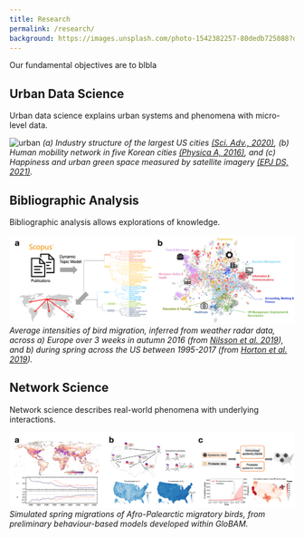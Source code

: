 ```yaml
---
title: Research
permalink: /research/
background: https://images.unsplash.com/photo-1542382257-80dedb725088?q=80&w=1000&auto=format&fit=crop&ixlib=rb-4.0.3&ixid=M3wxMjA3fDB8MHxwaG90by1wYWdlfHx8fGVufDB8fHx8fA%3D%3D
---
```


Our fundamental objectives are to blbla

## Urban Data Science

Urban data science explains urban systems and phenomena with micro-level data.

![urban](/assets/images/research-urban.png)
_(a) Industry structure of the largest US cities [(Sci. Adv., 2020)](https://advances.sciencemag.org/content/6/34/eaba4934), 
(b) Human mobility network in five Korean cities [(Physica A, 2016)](http://www.sciencedirect.com/science/article/pii/S0378437116303235), and 
(c) Happiness and urban green space measured by satellite imagery [(EPJ DS, 2021)](https://doi.org/10.1140/epjds/s13688-021-00278-7)._

## Bibliographic Analysis

Bibliographic analysis allows explorations of knowledge.

![bibliography](/assets/images/research-bibliography.png)
_Average intensities of bird migration, inferred from weather radar data, across a) Europe over 3 weeks in autumn 2016 (from [Nilsson et al. 2019](https://doi.org/10.1111/ecog.04003)), and b) during spring across the US between 1995-2017 (from [Horton et al. 2019](https://doi.org/10.1002/fee.2029))._

## Network Science

Network science describes real-world phenomena with underlying interactions.

![network](/assets/images/research-network.png)
_Simulated spring migrations of Afro-Palearctic migratory birds, from preliminary behaviour-based models developed within GloBAM._
